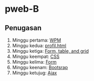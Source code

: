 # pweb-B

## Penugasan
1. Minggu pertama: [WPM](pertemuan1/Pertemuan1_WPM.md)
2. Minggu kedua: [profil.html](pertemuan2/profil.md)
3. Minggu ketiga: [Form, table, and grid](pertemuan3/README.md)
4. Minggu keempat: [CSS](pertemuan4/README.md)
5. Minggu kelima: [Form](pertemuan5/README.md)
6. Minggu keenam: [Bootsrap](pertemuan6/readme.md)
7. Minggu ketujug: [Ajax](pertemuan7/README.md)

